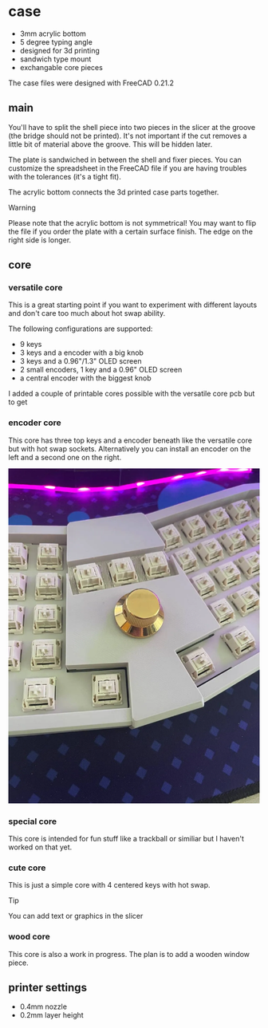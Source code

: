 # case

- 3mm acrylic bottom
- 5 degree typing angle
- designed for 3d printing
- sandwich type mount
- exchangable core pieces

The case files were designed with FreeCAD 0.21.2

## main

You'll have to split the shell piece into two pieces in the slicer at the groove (the bridge should not be printed). It's not important if the cut removes a little bit of material above the groove. This will be hidden later.

The plate is sandwiched in between the shell and fixer pieces. You can customize the spreadsheet in the FreeCAD file if you are having troubles with the tolerances (it's a tight fit).

The acrylic bottom connects the 3d printed case parts together.

> [!WARNING]  
> Please note that the acrylic bottom is not symmetrical! You may want to flip the file if you order the plate with a certain surface finish. The edge on the right side is longer.

## core

### versatile core

This is a great starting point if you want to experiment with different layouts and don't care too much about hot swap ability.

The following configurations are supported:
- 9 keys
- 3 keys and a encoder with a big knob
- 3 keys and a 0.96"/1.3" OLED screen
- 2 small encoders, 1 key and a 0.96" OLED screen
- a central encoder with the biggest knob

I added a couple of printable cores possible with the versatile core pcb but to get

### encoder core

This core has three top keys and a encoder beneath like the versatile core but with hot swap sockets. Alternatively you can install an encoder on the left and a second one on the right.

![encoder core](./../images/case_core_encoder.webp)

### special core

This core is intended for fun stuff like a trackball or similiar but I haven't worked on that yet.

### cute core

This is just a simple core with 4 centered keys with hot swap.

> [!TIP]
> You can add text or graphics in the slicer

### wood core

This core is also a work in progress. The plan is to add a wooden window piece.

## printer settings

- 0.4mm nozzle
- 0.2mm layer height
